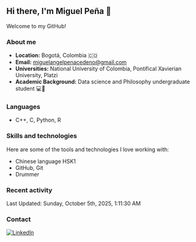## Hi there, I'm Miguel Peña 👋

Welcome to my GitHub!

### About me

- **Location:** Bogotá, Colombia :colombia:
- **Email:** <miguelangelpenacedeno@gmail.com>
- **Universities:** National University of Colombia, Pontifical Xavierian University, Platzi
- **Academic Background:** Data science and Philosophy undergraduate student :computer::book:

### Languages

- C++, C, Python, R

### Skills and technologies

Here are some of the tools and technologies I love working with:

- Chinese language HSK1
- GitHub, Git
- Drummer

### Recent activity
<!--RECENT_ACTIVITY:start-->
<!--RECENT_ACTIVITY:end-->

<!--RECENT_ACTIVITY:last_update-->
Last Updated: Sunday, October 5th, 2025, 1:11:30 AM
<!--RECENT_ACTIVITY:last_update_end-->

### Contact

[![LinkedIn](https://img.shields.io/badge/LinkedIn-Profile-blue?style=for-the-badge&logo=linkedin)](https://www.linkedin.com/in/miguel-angel-pena-cedeno/)
